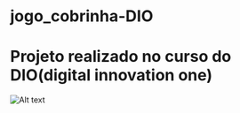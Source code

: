 # jogo_cobrinha-DIO
# Projeto realizado no curso do DIO(digital innovation one)


![Alt text](../tela_do_jogo.png?raw=true "Title")
